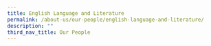 ```yaml
---
title: English Language and Literature
permalink: /about-us/our-people/english-language-and-literature/
description: ""
third_nav_title: Our People
---
```

